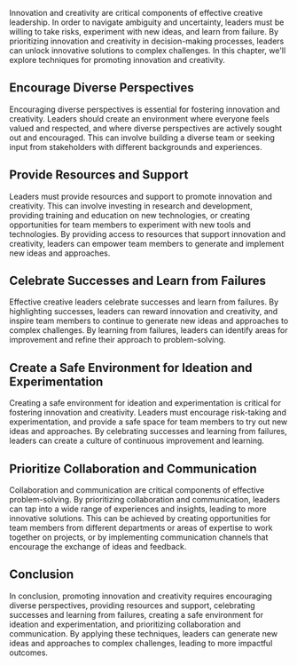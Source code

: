 
Innovation and creativity are critical components of effective creative leadership. In order to navigate ambiguity and uncertainty, leaders must be willing to take risks, experiment with new ideas, and learn from failure. By prioritizing innovation and creativity in decision-making processes, leaders can unlock innovative solutions to complex challenges. In this chapter, we'll explore techniques for promoting innovation and creativity.

Encourage Diverse Perspectives
------------------------------

Encouraging diverse perspectives is essential for fostering innovation and creativity. Leaders should create an environment where everyone feels valued and respected, and where diverse perspectives are actively sought out and encouraged. This can involve building a diverse team or seeking input from stakeholders with different backgrounds and experiences.

Provide Resources and Support
-----------------------------

Leaders must provide resources and support to promote innovation and creativity. This can involve investing in research and development, providing training and education on new technologies, or creating opportunities for team members to experiment with new tools and technologies. By providing access to resources that support innovation and creativity, leaders can empower team members to generate and implement new ideas and approaches.

Celebrate Successes and Learn from Failures
-------------------------------------------

Effective creative leaders celebrate successes and learn from failures. By highlighting successes, leaders can reward innovation and creativity, and inspire team members to continue to generate new ideas and approaches to complex challenges. By learning from failures, leaders can identify areas for improvement and refine their approach to problem-solving.

Create a Safe Environment for Ideation and Experimentation
----------------------------------------------------------

Creating a safe environment for ideation and experimentation is critical for fostering innovation and creativity. Leaders must encourage risk-taking and experimentation, and provide a safe space for team members to try out new ideas and approaches. By celebrating successes and learning from failures, leaders can create a culture of continuous improvement and learning.

Prioritize Collaboration and Communication
------------------------------------------

Collaboration and communication are critical components of effective problem-solving. By prioritizing collaboration and communication, leaders can tap into a wide range of experiences and insights, leading to more innovative solutions. This can be achieved by creating opportunities for team members from different departments or areas of expertise to work together on projects, or by implementing communication channels that encourage the exchange of ideas and feedback.

Conclusion
----------

In conclusion, promoting innovation and creativity requires encouraging diverse perspectives, providing resources and support, celebrating successes and learning from failures, creating a safe environment for ideation and experimentation, and prioritizing collaboration and communication. By applying these techniques, leaders can generate new ideas and approaches to complex challenges, leading to more impactful outcomes.

